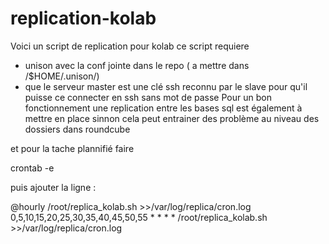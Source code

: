 # replication-kolab
Voici un script de replication pour kolab ce script requiere

- unison avec la conf jointe dans le repo ( a mettre dans /$HOME/.unison/)
- que le serveur master est une clé ssh reconnu par le slave pour qu'il puisse ce connecter en ssh sans mot de passe
Pour un bon fonctionnement une replication entre les bases sql est également à mettre en place sinnon
cela peut entrainer des problème au niveau des dossiers dans roundcube


et pour la tache plannifié faire 

crontab -e


puis ajouter la ligne :

@hourly /root/replica_kolab.sh >>/var/log/replica/cron.log
0,5,10,15,20,25,30,35,40,45,50,55 * * * * /root/replica_kolab.sh >>/var/log/replica/cron.log

